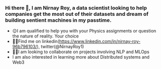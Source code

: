 ### Hi there 👋, I am Nirnay Roy, a data scientist looking to help companies get the most out of their datasets and dream of building sentient machines in my passtime. 

- :wink:I am qualified to help you with your Physics assignments or question the nature of reality. Your choice 
- :man_student:Find me on linkedin(https://www.linkedin.com/in/nirnay-roy-96b796103/), twitter(@NirnayRoy1)
- :man_scientist:I am looking to collaborate on projects involving NLP and MLOps
- I am also interested in learning more about Distributed systems and Web3
